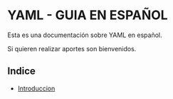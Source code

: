 # YAML - GUIA EN ESPAÑOL

Esta es una documentación sobre YAML en español.

Si quieren realizar aportes son bienvenidos.

## Indice

- [Introduccion](introduccion.md)
